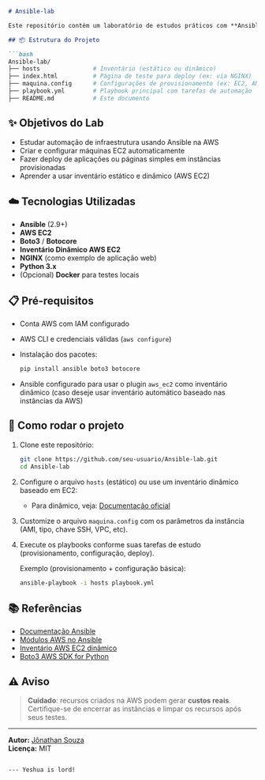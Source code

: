 ```markdown
# Ansible-lab

Este repositório contém um laboratório de estudos práticos com **Ansible**, com foco em automação de infraestrutura na **AWS**. O objetivo é experimentar e entender como o Ansible interage com serviços cloud, utilizando práticas reais de provisionamento, configuração e deploy.

## 📦 Estrutura do Projeto

```bash
Ansible-lab/
├── hosts               # Inventário (estático ou dinâmico)
├── index.html          # Página de teste para deploy (ex: via NGINX)
├── maquina.config      # Configurações de provisionamento (ex: EC2, AMI, VPC)
├── playbook.yml        # Playbook principal com tarefas de automação
├── README.md           # Este documento
```

## ✨ Objetivos do Lab

- Estudar automação de infraestrutura usando Ansible na AWS
- Criar e configurar máquinas EC2 automaticamente
- Fazer deploy de aplicações ou páginas simples em instâncias provisionadas
- Aprender a usar inventário estático e dinâmico (AWS EC2)

## ☁️ Tecnologias Utilizadas

- **Ansible** (2.9+)
- **AWS EC2**
- **Boto3** / **Botocore**
- **Inventário Dinâmico AWS EC2**
- **NGINX** (como exemplo de aplicação web)
- **Python 3.x**
- (Opcional) **Docker** para testes locais

## 📋 Pré-requisitos

- Conta AWS com IAM configurado
- AWS CLI e credenciais válidas (`aws configure`)
- Instalação dos pacotes:
  ```bash
  pip install ansible boto3 botocore
  ```

- Ansible configurado para usar o plugin `aws_ec2` como inventário dinâmico (caso deseje usar inventário automático baseado nas instâncias da AWS)

## 🚀 Como rodar o projeto

1. Clone este repositório:
   ```bash
   git clone https://github.com/seu-usuario/Ansible-lab.git
   cd Ansible-lab
   ```

2. Configure o arquivo `hosts` (estático) ou use um inventário dinâmico baseado em EC2:
   - Para dinâmico, veja: [Documentação oficial](https://docs.ansible.com/ansible/latest/plugins/inventory/aws_ec2.html)

3. Customize o arquivo `maquina.config` com os parâmetros da instância (AMI, tipo, chave SSH, VPC, etc).

4. Execute os playbooks conforme suas tarefas de estudo (provisionamento, configuração, deploy).

   Exemplo (provisionamento + configuração básica):
   ```bash
   ansible-playbook -i hosts playbook.yml
   ```

## 📚 Referências

- [Documentação Ansible](https://docs.ansible.com/)
- [Módulos AWS no Ansible](https://docs.ansible.com/ansible/latest/collections/amazon/aws/index.html)
- [Inventário AWS EC2 dinâmico](https://docs.ansible.com/ansible/latest/plugins/inventory/aws_ec2.html)
- [Boto3 AWS SDK for Python](https://boto3.amazonaws.com/v1/documentation/api/latest/index.html)

## ⚠️ Aviso

> **Cuidado**: recursos criados na AWS podem gerar **custos reais**. Certifique-se de encerrar as instâncias e limpar os recursos após seus testes.

---

**Autor:** [Jônathan Souza](https://github.com/JHONBIG)  
**Licença:** MIT
```

--- Yeshua is lord!